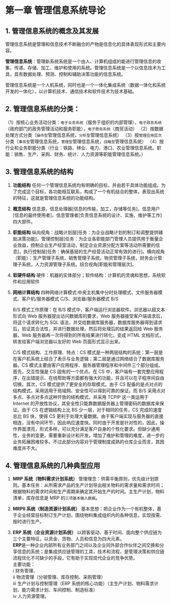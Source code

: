 # 第一章 管理信息系统导论

## 1. 管理信息系统的概念及其发展

管理信息系统是管理和信息技术不断融合的产物是信息化的具体表现形式和主要内容。

**管理信息系统**：管理新系统系统是一个由人、计算机组成的能进行管理信息的收集、传递、存储、加工、维护和使用的系统。管理信息系统是一个以信息技术为工具，具有数据处理、预测、控制和辅助决策功能的信息系统。

管理信息系统是一个人机系统，同时也是一个一体化集成系统（数据一体化和系统开发的一体化），以计算机技术、通信技术和软件技术为技术基础。

## 2. 管理信息系统的分类：

（1）按核心业务活动分类：`电子业务系统`（服务于组织的内部管理），`电子政务系统`（政府部门的政务管理活动和服务职能），`电子商务系统`（商贸活动）
（2）按数据处理方式分类（`操作型`管理信息系统，`分析型`管理信息系统）
（3）按`管理应用层次`分类（`事务型`管理信息系统，`管理型`管理信息系统，`战略型`管理信息系统）
（4）按行业和业务职能分类（行业：铁路、林业、电力、港口、农业管理信息系统。职能：销售、生产、采购、财务、统计、人力资源等职能管理信息系统。）

## 3. 管理信息系统的结构

1. **功能结构**
   任何一个管理信息系统均有明确的目标，并由若干具体功能组成。为了完成这个目标，各功能相互联系，构成了一个有机结合的整体，表现出系统的特征，这就是管理信息系统的功能结构。

2. **概念结构**
   信息源，信息处理器[信息的传输，加工，存储等任务]，信息用户[信息的最终使用者]，信息管理者[负责信息系统的设计、实施、维护等工作]四大部件。

3. **职能结构**
   纵向视角：战略计划层[任务：为企业战略计划的制订和调整提供辅助决策功能]，管理控制层[任务：为企业各职能部门管理人员提供用于衡量企业效益，控制企业生产经营活动，制定企业资源分配方案等活动所需要的信息]，执行控制层[任务：确保基层的生产经营活动正常有效的进行]。横向视角（职能）：生产管理子系统，销售管理子系统，物资管理子系统，财务会计管理子系统，人力资源管理子系统。综合视角[职能和管理层次]。

4. **软硬件结构**
   硬件：机器的实体部分；软件结构：计算机的灵魂和思想，系统软件和应用软件

5. **网络计算结构**
   四种网络计算模式:中央主机集中分时处理模式、文件服务器模式、客户机/服务器模式 C/S、浏览器/服务器模式 B/S

   B/S 模式工作原理：在 B/S 模式中，客户端运行浏览器软件。浏览器以超文本形式向 Web 服务器提出访问数据库的要求，Web 服务器接受客户端请求后，将这个请求转化为 SQL 语法，并交给数据库服务器，数据库服务器得到请求后，验证其合法性，并进行数据处理，然后将处理后的结果返回给 Web 服务器，Web 服务器再一次将得到的所有结果进行转化，变成 HTML 文档形式，转发给客户端浏览器以友好的 Web 页面形式显示出来。

   C/S 模式结构、工作原理、特点：CS 模式是一种两层结构的系统：第一层是在客户机系统上结合了表示与业务逻辑；第二层是通过网络结合了数据库服务器。CS 模式主要由客户应用程序、服务器管理程序和中间件三个部分组成。首先，交互性强是 CS 固有的一个优点。在 CS 中，客户端有一套完整应用程序，在出错提示、在线帮助等方面都有强大的功能，并且可以在子程序间自由切换。其次，CS 模式提供了更安全的存取模式。由于 CS 配备的是点对点的结构模式，采用适用于局域网、安全性可以得到可靠的保证。而 B/S 采用点对多点、多点对多点这种开放的结构模式，并采用 TCPIP 这一类运用于 Internet 的开放性协议，其安全性只能靠数据服务器上管理密码的数据库来保证。由于 CS 在逻辑结构上比 BS 少一层，对于相同的任务，CS 完成的速度总比 BS 快，使得 CS 更利于处理大量数据。由于客户端实现与服务器的直接相连，没有中间环节，因此响应速度快。同时由于开发是针对性的，因此，操作界面漂亮，形式多样，可以充分满足客户自身的个性化要求。但缺少通用性，业务的变更，需要重新设计和开发，增加了维护和管理的难度，进一步的业务拓展困难较多。不过此部分内容对于管理制度成熟的仓库企业而言，其困难度并不大。

## 4. 管理信息系统的几种典型应用

1. **MRP 系统（物料需求计划系统）**
   管理理念：供需平衡原则，优先级计划原则。基本任务：从所需求产品的生产计划导出相关物料的需求量和需求时间；  
   根据物料的需求时间和生产周期来确定其开始生产的时间。主生产计划，物料清单，库存信息是 MRP 的`三项基本输入数据`。

2. **MRPⅡ 系统（制造资源计划系统）**
   基本思想：把企业作为一个有机整体，基于企业经营目标制订生产计划，围绕物料集成组织内的各种信息，实现按需、按时进行生产。

3. **ERP 系统（企业资源计划系统）**
   以顾客驱动、基于时间、面向整个供应链为三个主要特征，以资金、货物、人员和信息为四大元素。  
   **ERP**是一种企业内部所有业务部门之间以及企业同外部合作伙伴之间交换和分享信息的系统；是集成供应链管理的工具，技术和流程，是管理决策和供应链流程优化不可缺少的手段，它有助于实现现代企业的竞争优势。  
   主要功能：  
   ⅰ 财务管理、  
   ⅱ 物流管理（分销管理、库存控制、采购管理）  
   ⅲ 生产计划与控制管理（ERP 系统的核心功能）（主生产计划、物料需求计划、能力需求计划、车间控制、制造标准）  
   ⅳ 人力资源管理。
